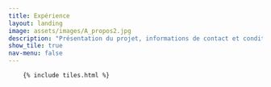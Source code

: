 ```yaml
---
title: Expérience
layout: landing
image: assets/images/A_propos2.jpg
description: "Présentation du projet, informations de contact et conditions de réutilisation."
show_tile: true
nav-menu: false
---
```

<!-- Main -->
<div id="main" class="alt">

<!-- One -->
<section id="one">
	<div class="inner">

        {% include tiles.html %}

</div>
</section>
</div>
